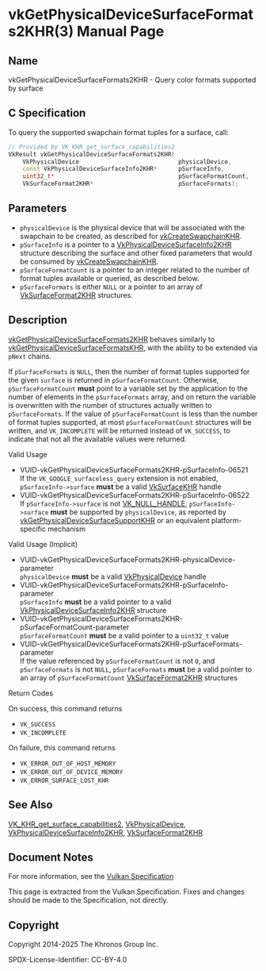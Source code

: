 # vkGetPhysicalDeviceSurfaceFormats2KHR(3) Manual Page

## Name

vkGetPhysicalDeviceSurfaceFormats2KHR - Query color formats supported by surface



## [](#_c_specification)C Specification

To query the supported swapchain format tuples for a surface, call:

```c++
// Provided by VK_KHR_get_surface_capabilities2
VkResult vkGetPhysicalDeviceSurfaceFormats2KHR(
    VkPhysicalDevice                            physicalDevice,
    const VkPhysicalDeviceSurfaceInfo2KHR*      pSurfaceInfo,
    uint32_t*                                   pSurfaceFormatCount,
    VkSurfaceFormat2KHR*                        pSurfaceFormats);
```

## [](#_parameters)Parameters

- `physicalDevice` is the physical device that will be associated with the swapchain to be created, as described for [vkCreateSwapchainKHR](https://registry.khronos.org/vulkan/specs/latest/man/html/vkCreateSwapchainKHR.html).
- `pSurfaceInfo` is a pointer to a [VkPhysicalDeviceSurfaceInfo2KHR](https://registry.khronos.org/vulkan/specs/latest/man/html/VkPhysicalDeviceSurfaceInfo2KHR.html) structure describing the surface and other fixed parameters that would be consumed by [vkCreateSwapchainKHR](https://registry.khronos.org/vulkan/specs/latest/man/html/vkCreateSwapchainKHR.html).
- `pSurfaceFormatCount` is a pointer to an integer related to the number of format tuples available or queried, as described below.
- `pSurfaceFormats` is either `NULL` or a pointer to an array of [VkSurfaceFormat2KHR](https://registry.khronos.org/vulkan/specs/latest/man/html/VkSurfaceFormat2KHR.html) structures.

## [](#_description)Description

[vkGetPhysicalDeviceSurfaceFormats2KHR](https://registry.khronos.org/vulkan/specs/latest/man/html/vkGetPhysicalDeviceSurfaceFormats2KHR.html) behaves similarly to [vkGetPhysicalDeviceSurfaceFormatsKHR](https://registry.khronos.org/vulkan/specs/latest/man/html/vkGetPhysicalDeviceSurfaceFormatsKHR.html), with the ability to be extended via `pNext` chains.

If `pSurfaceFormats` is `NULL`, then the number of format tuples supported for the given `surface` is returned in `pSurfaceFormatCount`. Otherwise, `pSurfaceFormatCount` **must** point to a variable set by the application to the number of elements in the `pSurfaceFormats` array, and on return the variable is overwritten with the number of structures actually written to `pSurfaceFormats`. If the value of `pSurfaceFormatCount` is less than the number of format tuples supported, at most `pSurfaceFormatCount` structures will be written, and `VK_INCOMPLETE` will be returned instead of `VK_SUCCESS`, to indicate that not all the available values were returned.

Valid Usage

- [](#VUID-vkGetPhysicalDeviceSurfaceFormats2KHR-pSurfaceInfo-06521)VUID-vkGetPhysicalDeviceSurfaceFormats2KHR-pSurfaceInfo-06521  
  If the `VK_GOOGLE_surfaceless_query` extension is not enabled, `pSurfaceInfo->surface` **must** be a valid [VkSurfaceKHR](https://registry.khronos.org/vulkan/specs/latest/man/html/VkSurfaceKHR.html) handle
- [](#VUID-vkGetPhysicalDeviceSurfaceFormats2KHR-pSurfaceInfo-06522)VUID-vkGetPhysicalDeviceSurfaceFormats2KHR-pSurfaceInfo-06522  
  If `pSurfaceInfo->surface` is not [VK\_NULL\_HANDLE](https://registry.khronos.org/vulkan/specs/latest/man/html/VK_NULL_HANDLE.html), `pSurfaceInfo->surface` **must** be supported by `physicalDevice`, as reported by [vkGetPhysicalDeviceSurfaceSupportKHR](https://registry.khronos.org/vulkan/specs/latest/man/html/vkGetPhysicalDeviceSurfaceSupportKHR.html) or an equivalent platform-specific mechanism

Valid Usage (Implicit)

- [](#VUID-vkGetPhysicalDeviceSurfaceFormats2KHR-physicalDevice-parameter)VUID-vkGetPhysicalDeviceSurfaceFormats2KHR-physicalDevice-parameter  
  `physicalDevice` **must** be a valid [VkPhysicalDevice](https://registry.khronos.org/vulkan/specs/latest/man/html/VkPhysicalDevice.html) handle
- [](#VUID-vkGetPhysicalDeviceSurfaceFormats2KHR-pSurfaceInfo-parameter)VUID-vkGetPhysicalDeviceSurfaceFormats2KHR-pSurfaceInfo-parameter  
  `pSurfaceInfo` **must** be a valid pointer to a valid [VkPhysicalDeviceSurfaceInfo2KHR](https://registry.khronos.org/vulkan/specs/latest/man/html/VkPhysicalDeviceSurfaceInfo2KHR.html) structure
- [](#VUID-vkGetPhysicalDeviceSurfaceFormats2KHR-pSurfaceFormatCount-parameter)VUID-vkGetPhysicalDeviceSurfaceFormats2KHR-pSurfaceFormatCount-parameter  
  `pSurfaceFormatCount` **must** be a valid pointer to a `uint32_t` value
- [](#VUID-vkGetPhysicalDeviceSurfaceFormats2KHR-pSurfaceFormats-parameter)VUID-vkGetPhysicalDeviceSurfaceFormats2KHR-pSurfaceFormats-parameter  
  If the value referenced by `pSurfaceFormatCount` is not `0`, and `pSurfaceFormats` is not `NULL`, `pSurfaceFormats` **must** be a valid pointer to an array of `pSurfaceFormatCount` [VkSurfaceFormat2KHR](https://registry.khronos.org/vulkan/specs/latest/man/html/VkSurfaceFormat2KHR.html) structures

Return Codes

On success, this command returns

- `VK_SUCCESS`
- `VK_INCOMPLETE`

On failure, this command returns

- `VK_ERROR_OUT_OF_HOST_MEMORY`
- `VK_ERROR_OUT_OF_DEVICE_MEMORY`
- `VK_ERROR_SURFACE_LOST_KHR`

## [](#_see_also)See Also

[VK\_KHR\_get\_surface\_capabilities2](https://registry.khronos.org/vulkan/specs/latest/man/html/VK_KHR_get_surface_capabilities2.html), [VkPhysicalDevice](https://registry.khronos.org/vulkan/specs/latest/man/html/VkPhysicalDevice.html), [VkPhysicalDeviceSurfaceInfo2KHR](https://registry.khronos.org/vulkan/specs/latest/man/html/VkPhysicalDeviceSurfaceInfo2KHR.html), [VkSurfaceFormat2KHR](https://registry.khronos.org/vulkan/specs/latest/man/html/VkSurfaceFormat2KHR.html)

## [](#_document_notes)Document Notes

For more information, see the [Vulkan Specification](https://registry.khronos.org/vulkan/specs/latest/html/vkspec.html#vkGetPhysicalDeviceSurfaceFormats2KHR)

This page is extracted from the Vulkan Specification. Fixes and changes should be made to the Specification, not directly.

## [](#_copyright)Copyright

Copyright 2014-2025 The Khronos Group Inc.

SPDX-License-Identifier: CC-BY-4.0